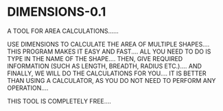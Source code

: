 # DIMENSIONS-0.1
A TOOL FOR AREA CALCULATIONS......

USE DIMENSIONS TO CALCULATE THE AREA OF MULTIPLE SHAPES....
THIS PROGRAM MAKES IT EASY AND FAST....
ALL YOU NEED TO DO IS TYPE IN THE NAME OF THE SHAPE....
THEN, GIVE REQUIRED INFORMATION (SUCH AS LENGTH, BREADTH, RADIUS ETC.)....
AND FINALLY, WE WILL DO THE CALCULATIONS FOR YOU....
IT IS BETTER THAN USING A CALCULATOR, AS YOU DO NOT NEED TO PERFORM ANY OPERATION....

THIS TOOL IS COMPLETELY FREE....
